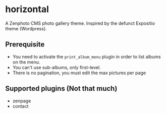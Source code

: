 # horizontal
A Zenphoto CMS photo gallery theme.
Inspired by the defunct Expositio theme (Wordpress).

## Prerequisite
- You need to activate the `print_album_menu` plugin in order to list albums on the menu.
- You can't use sub-albums, only first-level.
- There is no pagination, you must edit the max pictures per page

## Supported plugins (Not that much)
- zenpage
- contact
